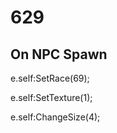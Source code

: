 # 629







## On NPC Spawn

e.self:SetRace(69);

e.self:SetTexture(1);

e.self:ChangeSize(4);





